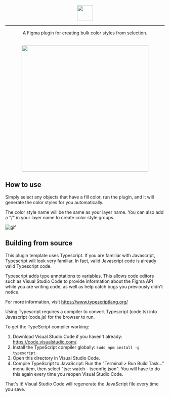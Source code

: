 <div align="center">

<img align="center" height="50" src="https://user-images.githubusercontent.com/35271042/62403727-34380180-b544-11e9-844a-6fe8d3779c4d.png" />

<hr>

A Figma plugin for creating bulk color styles from selection. 

<br>

<img align="center" width="400" src="https://user-images.githubusercontent.com/35271042/62403691-fd61eb80-b543-11e9-821d-b38e240cff17.png" />

</div>

## How to use
Simply select any objects that have a fill color, run the plugin, and it will generate the color styles for you automatically. 

The color style name will be the same as your layer name. You can also add a "/" in your layer name to create color style groups.

![gif](https://user-images.githubusercontent.com/35271042/62562846-bf601280-b836-11e9-9400-0f818c9d8fc5.gif)


## Building from source
This plugin template uses Typescript. If you are familiar with Javascript, Typescript will
look very familiar. In fact, valid Javascript code is already valid Typescript code.

Typescript adds type annotations to variables. This allows code editors such as Visual Studio Code
to provide information about the Figma API while you are writing code, as well as help catch bugs
you previously didn't notice.

For more information, visit https://www.typescriptlang.org/

Using Typescript requires a compiler to convert Typescript (code.ts) into Javascript (code.js)
for the browser to run.

To get the TypeScript compiler working:

1. Download Visual Studio Code if you haven't already: https://code.visualstudio.com/.
2. Install the TypeScript compiler globally: `sudo npm install -g typescript`.
3. Open this directory in Visual Studio Code.
4. Compile TypeScript to JavaScript: Run the "Terminal > Run Build Task..." menu item,
    then select "tsc: watch - tsconfig.json". You will have to do this again every time
    you reopen Visual Studio Code.

That's it! Visual Studio Code will regenerate the JavaScript file every time you save.
